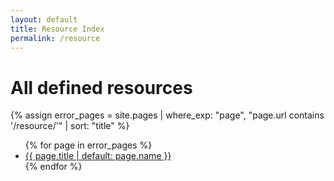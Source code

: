 ```yaml
---
layout: default
title: Resource Index
permalink: /resource
---
```


# All defined resources

{% assign error_pages = site.pages | 
     where_exp: "page", "page.url contains '/resource/'" | 
     sort: "title" %}

<ul>{% for page in error_pages %}
  <li><a href="{{ page.url }}">{{ page.title | default: page.name }}</a></li>{% endfor %}
</ul>
